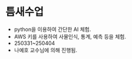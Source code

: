 # 틈새수업
* python을 이용하여 간단한 AI 체험.
* AWS 키를 사용하여 사물인식, 통계, 예측 등을 체험.
* 250331~250404 
* 나예호 교수님에 의해 진행됨.
